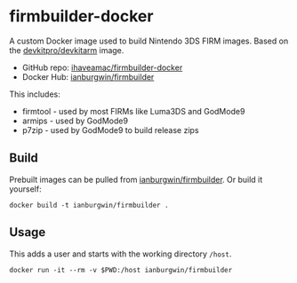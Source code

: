 # firmbuilder-docker

A custom Docker image used to build Nintendo 3DS FIRM images. Based on the [devkitpro/devkitarm](https://hub.docker.com/r/devkitpro/devkitarm) image.

* GitHub repo: [ihaveamac/firmbuilder-docker](https://github.com/ihaveamac/firmbuilder-docker)
* Docker Hub: [ianburgwin/firmbuilder](https://hub.docker.com/r/ianburgwin/firmbuilder)

This includes:

* firmtool - used by most FIRMs like Luma3DS and GodMode9
* armips - used by GodMode9
* p7zip - used by GodMode9 to build release zips

## Build

Prebuilt images can be pulled from [ianburgwin/firmbuilder](https://hub.docker.com/r/ianburgwin/firmbuilder). Or build it yourself:

```
docker build -t ianburgwin/firmbuilder .
```

## Usage

This adds a user and starts with the working directory `/host`.

```
docker run -it --rm -v $PWD:/host ianburgwin/firmbuilder
```
